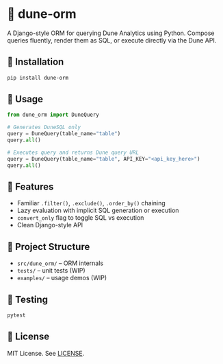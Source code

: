 

# 🐍 dune-orm

A Django-style ORM for querying Dune Analytics using Python. Compose queries fluently, render them as SQL, or execute directly via the Dune API.

## 🔧 Installation

```bash
pip install dune-orm
```

## 🚀 Usage

```python
from dune_orm import DuneQuery

# Generates DuneSQL only
query = DuneQuery(table_name="table")
query.all()

# Executes query and returns Dune query URL
query = DuneQuery(table_name="table", API_KEY="<api_key_here>")
query.all()

```

## 🧩 Features

- Familiar `.filter()`, `.exclude()`, `.order_by()` chaining
- Lazy evaluation with implicit SQL generation or execution
- `convert_only` flag to toggle SQL vs execution
- Clean Django-style API

## 📁 Project Structure

- `src/dune_orm/` – ORM internals
- `tests/` – unit tests (WIP)
- `examples/` – usage demos (WIP)

## 🧪 Testing

```bash
pytest
```

## 🪪 License

MIT License. See [LICENSE](https://github.com/ardey26/dune-orm/blob/main/LICENSE).